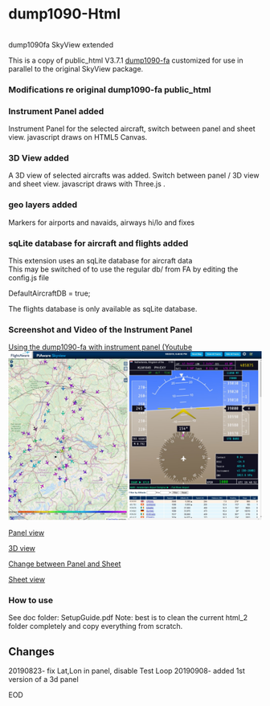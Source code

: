 # dump1090-Html<br>
<br>dump1090fa SkyView extended<br>

This is a copy of public_html V3.7.1 [dump1090-fa](https://github.com/flightaware/dump1090)
customized for use in parallel to the original SkyView package.

### Modifications re original dump1090-fa public_html

### Instrument Panel added
Instrument Panel for the selected aircraft, switch between panel and sheet view.
javascript draws on HTML5 Canvas.

### 3D View added
A 3D view of selected aircrafts was added. Switch between panel / 3D view and sheet view.
javascript draws with Three.js .

### geo layers added
Markers for airports and navaids, airways hi/lo and fixes

### sqLite database for aircraft and flights added
This extension uses an sqLite database for aircraft data <br>
This may be switched of to use the regular db/ from FA by editing the config.js file<br>

DefaultAircraftDB = true;<br>

The flights database is only available as sqLite database.


### Screenshot and Video of the Instrument Panel

[Using the dump1090-fa with instrument panel (Youtube](https://www.youtube.com/watch?v=mQ3SeIqvK6E)
[![dump1090 instrument panel](https://github.com/bm98/dump1090-html_2/blob/master/doc/screen-ipanel.jpg)](https://www.youtube.com/watch?v=mQ3SeIqvK6E)

[Panel view](https://github.com/bm98/dump1090-html_2/blob/master/doc/screen-ipanel.jpg)

[3D view](https://github.com/bm98/dump1090-html_2/blob/master/doc/screen-3dpanel.jpg)

[Change between Panel and Sheet](https://raw.githubusercontent.com/bm98/dump1090/master/img/dump1090-fa-Mod2.png)

[Sheet view](https://raw.githubusercontent.com/bm98/dump1090/master/img/dump1090-fa-Mod3.png)


### How to use

See doc folder:  SetupGuide.pdf
Note: best is to clean the current html_2 folder completely and copy everything from scratch.
 
## Changes
20190823- fix Lat,Lon in panel, disable Test Loop
20190908- added 1st version of a 3d panel 


EOD